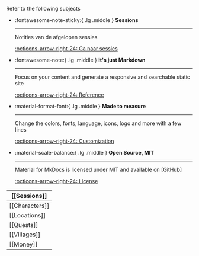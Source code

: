 
Refer to the following subjects



<div class="grid cards" markdown>

-   :fontawesome-note-sticky:{ .lg .middle } __Sessions__

    ---

    Notities van de afgelopen sessies

    [:octicons-arrow-right-24: Ga naar sessies](#)

-   :fontawesome-note:{ .lg .middle } __It's just Markdown__

    ---

    Focus on your content and generate a responsive and searchable static site

    [:octicons-arrow-right-24: Reference](#)

-   :material-format-font:{ .lg .middle } __Made to measure__

    ---

    Change the colors, fonts, language, icons, logo and more with a few lines

    [:octicons-arrow-right-24: Customization](#)

-   :material-scale-balance:{ .lg .middle } __Open Source, MIT__

    ---

    Material for MkDocs is licensed under MIT and available on [GitHub]

    [:octicons-arrow-right-24: License](#)

</div>





| [[Sessions]]   |
| -------------- |
| [[Characters]] |
| [[Locations]]  |
| [[Quests]]     |
| [[Villages]]   |
| [[Money]]      |



